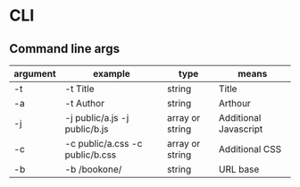 # CLI
## Command line args
| argument | example                             | type                    | means                 |
|----------|-------------------------------------|-------------------------|-----------------------|
| -t       | -t Title                            | string                  | Title                 |
| -a       | -t Author                           | string                  | Arthour               |
| -j       | -j  public/a.js -j public/b.js      | array<string> or string | Additional Javascript |
| -c       | -c  public/a.css -c public/b.css    | array<string> or string | Additional CSS        |
| -b       | -b /bookone/                        | string                  | URL base              |

